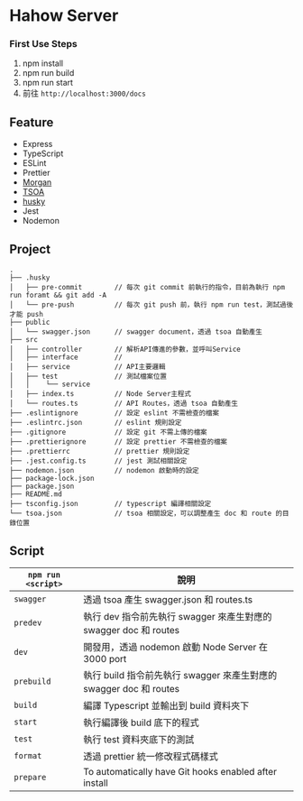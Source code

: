 # Hahow Server

### First Use Steps

1. npm install
2. npm run build
3. npm run start
4. 前往 `http://localhost:3000/docs`

## Feature

- Express
- TypeScript
- ESLint
- Prettier
- [Morgan](https://github.com/expressjs/morgan#readme 'link')
- [TSOA](https://github.com/lukeautry/tsoa#readme 'link')
- [husky](https://typicode.github.io/husky 'link')
- Jest
- Nodemon

## Project

```
.
├── .husky
│   ├── pre-commit        // 每次 git commit 前執行的指令，目前為執行 npm run foramt && git add -A
│   └── pre-push          // 每次 git push 前，執行 npm run test，測試過後才能 push
├── public
│   └── swagger.json      // swagger document，透過 tsoa 自動產生
├── src
│   ├── controller        // 解析API傳進的參數，並呼叫Service
│   ├── interface         //
│   ├── service           // API主要邏輯
│   ├── test              // 測試檔案位置
│   │    └── service
│   ├── index.ts          // Node Server主程式
│   └── routes.ts         // API Routes，透過 tsoa 自動產生
├── .eslintignore         // 設定 eslint 不需檢查的檔案
├── .eslintrc.json        // eslint 規則設定
├── .gitignore            // 設定 git 不需上傳的檔案
├── .prettierignore       // 設定 prettier 不需檢查的檔案
├── .prettierrc           // prettier 規則設定
├── .jest.config.ts       // jest 測試相關設定
├── nodemon.json          // nodemon 啟動時的設定
├── package-lock.json
├── package.json
├── README.md
├── tsconfig.json         // typescript 編譯相關設定
└── tsoa.json             // tsoa 相關設定，可以調整產生 doc 和 route 的目錄位置

```

## Script

| `npm run <script>` | 說明                                                               |
| ------------------ | ------------------------------------------------------------------ |
| `swagger`          | 透過 tsoa 產生 swagger.json 和 routes.ts                           |
| `predev`           | 執行 dev 指令前先執行 swagger 來產生對應的 swagger doc 和 routes   |
| `dev`              | 開發用，透過 nodemon 啟動 Node Server 在 3000 port                 |
| `prebuild`         | 執行 build 指令前先執行 swagger 來產生對應的 swagger doc 和 routes |
| `build`            | 編譯 Typescript 並輸出到 build 資料夾下                            |
| `start`            | 執行編譯後 build 底下的程式                                        |
| `test`             | 執行 test 資料夾底下的測試                                         |
| `format`           | 透過 prettier 統一修改程式碼樣式                                   |
| `prepare`          | To automatically have Git hooks enabled after install              |
